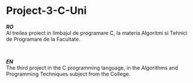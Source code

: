 # Project-3-C-Uni

<b><i>RO</i></b>
</br>
Al treilea proiect in limbajul de programare C, la materia Algoritmi si Tehnici de Programare de la Facultate.

</br>

<b><i>EN</i></b>
</br>
The third project in the C programming language, in the Algorithms and Programming Techniques subject from the College.
